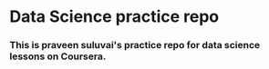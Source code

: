 # Data Science practice repo
### This is praveen suluvai's practice repo for data science lessons on Coursera.
